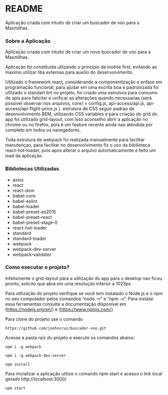 # README #

Aplicação criada com intuito de criar um buscador de voo para a Maxmilhas.

### Sobre a Aplicação ###


Aplicação criada com intuito de criar um novo buscador de voo para a Maxmilhas.

Aplicação foi constituída utlizando o principio de mobile first, evitando ao maximo utilizar libs externas para auxilio do desenvolvimento.

Utilizado o framework react, considerando a componentização e enfase em programação funcional, para ajudar em uma escrita boa e padronizada foi utilizado o standart lint no projeto, foi criado uma estrutura para consumo de apis para falicitar e unificar as alterações quando necessarias (será possivel observar nos arquivos, core/ > config.js, api-access/api.js,  api-access/api-flight-price.js ). estrutura de CSS seguir padrao de desenvolvimento BEM, utilizando CSS variables e para criação do grid do app foi utilizado grid-layout, com isso aconselho abrir a aplicação no chrome ou no firefox, pois é um feature recente ainda nao atendida por completo em todos os navegadores.

Toda estrutura de webpack foi realizada manualmente para facilitar manutençao, para facilitar no desenvolvimento fiz o uso da bibilioteca react-hot-loader, pois apos alterar o arquivo automaticamente é feito um load da aplicação.

### Bibliotecas Utilizadas  ###

 * axios
 * react
 * react-dom
 * babel-core
 * babel-eslint
 * babel-loader
 * babel-preset-es2015
 * babel-preset-react
 * babel-preset-stage-0
 * react-hot-loader
 * standard
 * standard-loader
 * webpack
 * webpack-dev-server
 * webpack-validator

### Como executar o projeto?  ###

Infelismente o grid-layout para a utilização do app para o desktop nao ficou pronto, solicito que abra em uma resolução inferior a 1023px.

Para utilização do projeto verifique se você tem instalado o Node.js e o npm no seu computador pelos comandos “node -v” e “npm -v”. Para instalar essa ferramentas consulte a documentação disponível em (https://nodejs.org/en/) e (https://www.npmjs.com/).

Para clone do projeto use o comando 

```
https://github.com/joohncruz/buscador-voo.git
```

Acesse a pasta raiz do projeto e execute os comandos abaixo: 

```
npm i -g webpack
```
```
npm i -g webpack-dev-server
```
```
npm install
```

Para inicializar a aplicação utilize o comando npm start e acesso o link local gerado http://localhost:3000/

```
npm start
```



